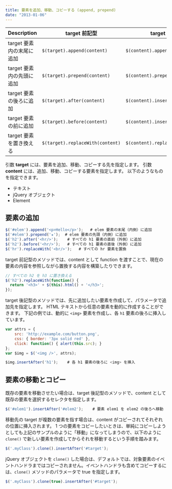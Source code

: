```yaml
---
title: 要素を追加、移動、コピーする (append, prepend)
date: "2013-01-06"
---
```



| Description | target 前記型 | target 後記型 |
| ----------- | ------------- | ------------- |
| target 要素内の末尾に追加 | `$(target).append(content)` | `$(content).appendTo(target)` |
| target 要素内の先頭に追加 | `$(target).prepend(content)` | `$(content).prependTo(target)` |
| target 要素の後ろに追加 | `$(target).after(content)` | `$(content).insertAfter(target)` |
| target 要素の前に追加 | `$(target).before(content)` | `$(content).insertBefore(target)` |
| target 要素を置き換える | `$(target).replaceWith(content)` | `$(content).replaceAll(target)` |

引数 **target** には、要素を追加、移動、コピーする先を指定します。
引数 **content** には、追加、移動、コピーする要素を指定します。
以下のようなものを指定できます。

* テキスト
* jQuery オブジェクト
* Element


要素の追加
----

```javascript
$('#elem').append('<p>Hello</p>');   # elem 要素の末尾（内側）に追加
$('#elem').prepend('★');  # elem 要素の先頭（内側）に追加
$('h2').after('<hr/>');    # すべての h1 要素の直前（外側）に追加
$('h2').before('<hr/>');   # すべての h1 要素の直後（外側）に追加
$('hr').replaceWith('<br/>');   # すべての hr 要素を置換
```

target 前記型のメソッドでは、content として function を渡すことで、現在の要素の内容を参照しながら置換する内容を構築したりできます。

```javascript
// すべての h2 を h3 に置き換える
$('h2').replaceWith(function() {
  return '<h3>' + $(this).html() + '</h3>';
});
```

target 後記型のメソッドでは、先に追加したい要素を作成して、パラメータで追加先を指定します。
HTML テキストから任意の要素を動的に作成することができます。
下記の例では、動的に `<img>` 要素を作成し、各 `h1` 要素の後ろに挿入しています。

```javascript
var attrs = {
    src: 'http://example.com/button.png',
    css: { border: '3px solid red' },
    click: function() { alert(this.src); }
};
var $img = $('<img />', attrs);

$img.insertAfter('h1');    # 各 h1 要素の後ろに <img> を挿入
```


要素の移動とコピー
----

既存の要素を移動させたい場合は、target 後記型のメソッドで、content として既存の要素を選択するセレクタを指定します。

```javascript
$('#elem1').insertAfter('#elem2');    # 要素 elem1 を elem2 の後ろへ移動
```

移動先の target が複数の要素を指す場合は、content がコピーされてそれぞれの位置に挿入されます。
1 つの要素をコピーしたいときは、単純にコピーしようとしても上記のサンプルのように「移動」になってしまうので、以下のように `clone()` で新しい要素を作成してからそれを移動するという手順を踏みます。

```javascript
$('.myClass').clone().insertAfter('#target');
```

jQuery オブジェクトを `clone()` した場合は、デフォルトでは、対象要素のイベントハンドラまではコピーされません。イベントハンドラも含めてコピーするには、`clone()` メソッドのパラメータで true を指定します。

```javascript
$('.myClass').clone(true).insertAfter('#target');
```


